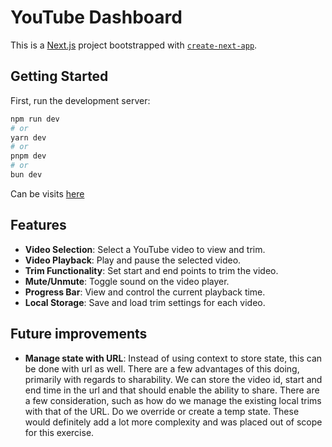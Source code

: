 # YouTube Dashboard

This is a [Next.js](https://nextjs.org) project bootstrapped with [`create-next-app`](https://nextjs.org/docs/app/api-reference/cli/create-next-app).

## Getting Started

First, run the development server:

```bash
npm run dev
# or
yarn dev
# or
pnpm dev
# or
bun dev
```

Can be visits [here](https://youtube-dashboard-a5zwh230l-tauqueer-khans-projects.vercel.app/) 

## Features

- **Video Selection**: Select a YouTube video to view and trim.
- **Video Playback**: Play and pause the selected video.
- **Trim Functionality**: Set start and end points to trim the video.
- **Mute/Unmute**: Toggle sound on the video player.
- **Progress Bar**: View and control the current playback time.
- **Local Storage**: Save and load trim settings for each video.

## Future improvements
- **Manage state with URL**: Instead of using context to store state, this can be done with url as well. There are a few advantages of this doing, primarily with regards to sharability. We can store the video id, start and end time in the url and that should enable the ability to share. There are a few consideration, such as how do we manage the existing local trims with that of the URL. Do we override or create a temp state. These would definitely add a lot more complexity and was placed out of scope for this exercise.

